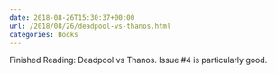 ```yaml
---
date: 2018-08-26T15:30:37+00:00
url: /2018/08/26/deadpool-vs-thanos.html
categories: Books
---
```

Finished Reading: Deadpool vs Thanos. Issue #4 is particularly good.


